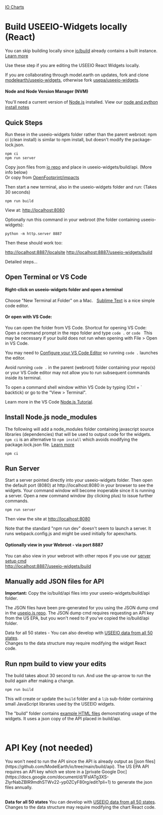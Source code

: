 [IO Charts](../)
# Build USEEIO-Widgets locally (React)

You can skip building locally since [io/build](../../build/) already contains a built instance. [Learn more](../)

Use these step if you are editing the USEEIO React Widgets locally. 

If you are collaborating through model.earth on updates, fork and clone [modelearth/useeio-widgets](https://github.com/modelearth/useeio-widgets/), otherwise fork [usepa/useeio-widgets](https://github.com/USEPA/useeio-widgets/).

<!--
<span style="background:red; padding:3px; color:#fff">NOTE:</span> The code in the useeio-widgets repo currently causes a runaway processor in the browser when used with the "localsite" repo. To avoid, the "localsite/build" folder contains the recent code from [Recent build 2](https://thetisiboth.github.io/useeio-widget-builds/).
-->

#### Node and Node Version Manager (NVM)

You'll need a current version of [Node.js](https://nodejs.org) installed. View our [node and python install notes](/io/coders/python/)

## Quick Steps

Run these in the useeio-widgets folder rather than the parent webroot:
npm ci (clean install) is similar to npm install, but doesn't modify the package-lock.json.

	npm ci
	npm run server

Copy json files from [io repo](https://github.com/ModelEarth/io/tree/main/build/api) and place in useeio-widgets/build/api. (More info below)  
Or copy from [OpenFootprint/impacts](https://github.com/ModelEarth/OpenFootprint/tree/main/impacts/2020)

Then start a new terminal, also in the useeio-widgets folder and run: (Takes 30 seconds)

	npm run build

View at: [http://localhost:8080](http://localhost:8080)

Optionally run this command in your webroot (the folder containing useeio-widgets):

	python -m http.server 8887

Then these should work too:

[http://localhost:8887/localsite](http://localhost:8887/localsite)
[http://localhost:8887/useeio-widgets/build](http://localhost:8887/useeio-widgets/build)

Detailed steps...

## Open Terminal or VS Code

#### Right-click on useeio-widgets folder and open a terminal    

Choose "New Terminal at Folder" on a Mac. &nbsp; [Sublime Text](https://www.sublimetext.com/) is a nice simple code editor.

#### Or open with VS Code: 

You can open the folder from VS Code.  Shortcut for opening VS Code: Open a command prompt in the repo folder and type `code .` or `code `  This may be necessary if your build does not run when opening with File > Open in VS Code.

You may need to [Configure your VS Code Editor](https://code.visualstudio.com/docs/setup/setup-overview) so running `code .` launches the editor.

Avoid running `code .`  in the parent (webroot) folder containing your repo(s) or your VS Code editor may not allow you to run subsequent commands inside its terminal.

To open a command shell window within VS Code by typing (Ctrl + \` backtick) or go to the "View > Terminal". 

Learn more in the VS Code [Node.js Tutorial](https://code.visualstudio.com/docs/nodejs/nodejs-tutorial).

## Install Node.js node_modules  

The following will add a node_modules folder containing javascript source libraries (dependencies) that will be used to output code for the widgets.  `npm ci` is an alternative to `npm install` which avoids modifying the package.lock.json file. [Learn more](https://stackoverflow.com/questions/48524417/should-the-package-lock-json-file-be-added-to-gitignore)

	npm ci

<!--
npm ci
Use `npm ci` instead of `npm install` to avoid updating package-lock.json. [Why? npm ci](https://stackoverflow.com/questions/48524417/should-the-package-lock-json-file-be-added-to-gitignore)
-->

<!--
OLD - Did not occur with React update from EPA when running in March 2024
You can ignore errors (about 11), including "Error: `gyp` failed with exit code: 1".  
If you receive a "high severity vulnerabilities" warning, run the following as advised:  
	npm audit fix
-->


## Run Server

Start a server pointed directly into your useeio-widgets folder. Then open the default port (8080) at http://localhost:8080 in your browser to see the widgets.  Your command window will become inoperable since it is running a server.  Open a new command window (by clicking plus) to issue further commands.  

```
npm run server
```

Then view the site at [http://localhost:8080](http://localhost:8080)

Note that the standard "npm run dev" doesn't seem to launch a server. It runs webpack.config.js and might be used initially for apexcharts.

#### Optionally view in your Webroot - via port 8887

You can also view in your webroot with other repos if you use our [server setup cmd](../../../localsite/start/steps)  
[http://localhost:8887/useeio-widgets/build](http://localhost:8887/useeio-widgets/build)  



## Manually add JSON files for API

**Important:** Copy the io/build/api files into your useeio-widgets/build/api folder.

The JSON files have been pre-generated for you using the JSON dump cmd in the [useeio.js repo](https://github.com/modelearth/useeio.js/). The JSON dump cmd requires requesting an API key from the US EPA, but you won't need to if you've copied the io/build/api folder.

Data for all 50 states - You can also develop with [USEEIO data from all 50 states](https://github.com/ModelEarth/OpenFootprint/tree/main/impacts/2020).  
Changes to the data structure may require modifying the widget React code.

## Run npm build to view your edits

The build takes about 30 second to run.
And use the up-arrow to run the build again after making a change.

```
npm run build
```

This will create or update the `build` folder and a `lib` sub-folder containing small JavaScript libraries used by the USEEIO widgets.  

The "build" folder contains [example HTML files](../../build/) demonstrating usage of the widgets. It uses a json copy of the API placed in build/api.

<!--
Note: After building, remove   a { color: #555; } in widget.css.

To Do: Surround all USEEIO widgets with a class called .ioWidget and update widget.css to limit to .ioWidget.
-->




<!--
This no longer occurs
<span style="background:red; padding:3px; color:#fff">NOTE:</span> We recommend avoiding running the following build command. The code in the useeio-widgets repo currently causes a runaway processor in the browser when used with the "localsite" repo. To avoid, the "localsite/build" folder contains the recent code from [Recent build 2](https://thetisiboth.github.io/useeio-widget-builds/).
-->

<!--
No longer necessary
We switched from recent node-v20.10.0 to older 12.22.6 to avoid this error:
error:0308010C:digital envelope routines::unsupported

nvm install 12.22.6
nvm use 12.22.6
-->

<br>
<h1>API Key (not needed)</h1>
You won't need to run the API since the API is already output as [json files](https://github.com/ModelEarth/io/tree/main/build/api).  
The US EPA API requires an API key which we store in a [private Google Doc](https://docs.google.com/document/d/1FsIATg3XS-ZlyrNabZBIR9mdhSTWv22-yp0ZCyF80rg/edit?pli=1) to generate the json files annually.<br>

<!--
You can skip this step. We've already populated the **io/build/api folder** for you.

The generated .json files output from the USEEIO API load faster and you can work locally on an airplane.

There is also a staging instance of the [USEEIO API](https://github.com/USEPA/USEEIO_API). However this server is often shutdown and will return a 404 error at <a href="https://smmtool.app.cloud.gov/" target="_blank">endpoint overview</a>. Every 90 days the staging server requires a reboot. You can email the [contact person](https://github.com/USEPA/USEEIO_API/wiki/People#Contact) to restart.

Again, you don't need to run this since we're using a json instance of the API.

This one include 5 state files and will soon include all 50.

	npm run download -- --endpoint https://smmtool.app.cloud.gov/api

Running the above mirrors API data into the static json files in the `build/api` folder. 

You may optionally [request the key](https://github.com/USEPA/USEEIO_API/wiki/Use-the-API) to the production API to run the following (Interns may use the key in our Google Doc).


As of March 2024, this one does not yet contain any state folders, nor the GHG folder.
```
npm run download -- --endpoint https://api.edap-cluster.com/useeio/api --apikey [Add API key here]
```
Replace USEEIOv2.0.1-411 in the "io" repo if a newer version is generated.

Learn more about [using the USEEIO API](https://github.com/USEPA/USEEIO_API/wiki/Use-the-API)
-->
<br>

**Data for all 50 states**
You can develop with [USEEIO data from all 50 states](https://github.com/ModelEarth/OpenFootprint/tree/main/impacts/2020).   
Changes to the data structure may require modifying the chart React code.

